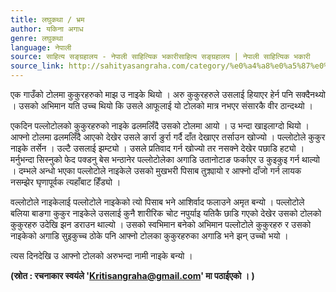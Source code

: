```yaml
---
title: लघुकथा / भ्रम
author: यकिना अगाध
genre: लघुकथा
language: नेपाली
source: साहित्य सङ्ग्रहालय - नेपाली साहित्यिक भकारीसाहित्य सङ्ग्रहालय | नेपाली साहित्यिक भकारी
source_link: http://sahityasangraha.com/category/%e0%a4%a8%e0%a5%87%e0%a4%aa%e0%a4%be%e0%a4%b2%e0%a5%80-%e0%a4%97%e0%a4%a6%e0%a5%8d%e0%a4%af/%e0%a4%b2%e0%a4%98%e0%a5%81%e0%a4%95%e0%a4%a5%e0%a4%be/
---
```


एक गाउँको टोलमा कुकुरहरुको माझ उ नाइके थियो । अरु कुकुरहरुले उसलाई हियाएर हेर्न पनि सक्दैनथ्यो । उसको अभिमान यति उच्च थियो कि उसले आफूलाई यो टोलको मात्र नभएर संसारकै वीर ठान्दथ्यो ।

एकदिन पल्लोटोलको कुकुरहरुको नाइके ढलमलिँदै उसको टोलमा आयो । उ भन्दा खाइलाग्दो थियो । आफ्नो टोलमा ढलमलिँदै आएको देखेर उसले ङार्रा ङुर्रा गर्दै दाँत देखाएर तर्साउन खोज्यो । पल्लोटोले कुकुर नाइके तर्सेन । उल्टै उसलाई झम्ट्यो । उसले प्रतिवाद गर्न खोज्यो तर नसक्ने देखेर पछाडि हट्यो । मर्नुभन्दा सिस्नुको फेद पक्डनु बेस भन्ठानेर पल्लोटोलेका अगाडि उतानोटाङ फर्काएर उ कुइकुइ गर्न थाल्यो । दम्भले अन्धो भएका पल्लोटोले नाइकेले उसको मुखभरी पिसाब तुक्र्यायो र आफ्नो दाँजो गर्न लायक नसम्झेर घृणापूर्वक त्यहाँबाट हिँड्यो ।

वल्लोटोले नाइकेलाई पल्लोटोले नाइकेको त्यो पिसाब भने आशिर्वाद फलाउने अमृत बन्यो । पल्लोटोले बलिया बाङगा कुकुर नाइकेले उसलाई कुनै शारीरिक चोट नपुर्याइ यतिकै छाडि गएको देखेर उसको टोलको कुकुरहरु उदेखि झन डराउन थाल्यो । उसको स्वभिमान बनेको अभिमान पल्लोटोले कुकुरहरु र उसको नाइकेको अगाडि सुइकुच्च ठोके पनि आफ्नो टोलका कुकुरहरुका अगाडि भने झन् उच्चो भयो ।

त्यस दिनदेखि उ आफ्नो टोलको अरुभन्दा नामी नाइके बन्यो ।

**(स्रोत : रचनाकार स्वयंले '<a href="mailto:Kritisangraha@gmail.com" class="email">Kritisangraha@gmail.com</a>' मा पठाईएको । )**
